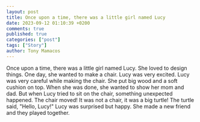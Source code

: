 ```yaml
---
layout: post
title: Once upon a time, there was a little girl named Lucy
date: 2023-09-12 01:10:39 +0200
comments: true
published: true
categories: ["post"]
tags: ["Story"]
author: Tony Mamacos
---
```

Once upon a time, there was a little girl named Lucy. She loved to design things. One day, she wanted to make a chair. Lucy was very excited.
Lucy was very careful while making the chair. She put big wood and a soft cushion on top. When she was done, she wanted to show her mom and dad.
But when Lucy tried to sit on the chair, something unexpected happened. The chair moved! It was not a chair, it was a big turtle! The turtle said, "Hello, Lucy!" Lucy was surprised but happy. She made a new friend and they played together.
